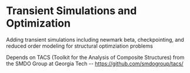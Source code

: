 # Transient Simulations and Optimization
Adding transient simulations including newmark beta, checkpointing, and reduced order modeling for structural optimziation problems

Depends on TACS (Toolkit for the Analysis of Composite Structures) from the SMDO Group at Georgia Tech -- https://github.com/smdogroup/tacs/
